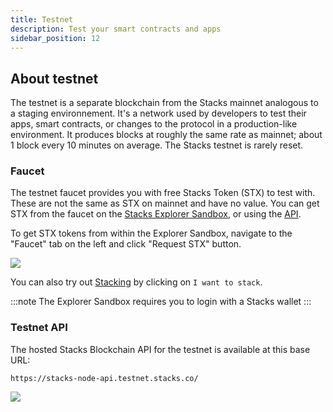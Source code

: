 ```yaml
---
title: Testnet
description: Test your smart contracts and apps
sidebar_position: 12
---
```


## About testnet

The testnet is a separate blockchain from the Stacks mainnet analogous to a staging environnement. It's a network used by developers to test their apps, smart contracts, or changes to the protocol in a production-like environment.
It produces blocks at roughly the same rate as mainnet; about 1 block every 10 minutes on average. The Stacks testnet is rarely reset.

### Faucet

The testnet faucet provides you with free Stacks Token (STX) to test with. These are not the same as STX on mainnet and have no value. You can get STX from the faucet on the [Stacks Explorer Sandbox](https://explorer.stacks.co/sandbox/faucet?chain=testnet), or using the [API](https://docs.hiro.so/api#tag/Faucets).

To get STX tokens from within the Explorer Sandbox, navigate to the "Faucet" tab on the left and click "Request STX" button.

![](/img/stx_faucet.png)

You can also try out [Stacking](./stacking) by clicking on `I want to stack`.

:::note
The Explorer Sandbox requires you to login with a Stacks wallet
:::

### Testnet API

The hosted Stacks Blockchain API for the testnet is available at this base URL:

```shell
https://stacks-node-api.testnet.stacks.co/
```

![](/img/api_testnet_status.png)

